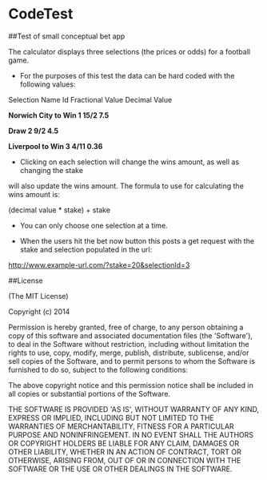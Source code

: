 CodeTest
========

##Test of small conceptual bet app



The calculator displays three selections (the prices or odds) for a football game.



- For the purposes of this test the data can be hard coded with the following values:

Selection Name Id Fractional Value Decimal Value

**Norwich City to Win 1 15/2 7.5**

**Draw 2 9/2 4.5**

**Liverpool to Win 3 4/11 0.36**



- Clicking on each selection will change the wins amount, as well as changing the stake 

will also update the wins amount. The formula to use for calculating the wins amount is:

 (decimal value * stake) + stake 
 


- You can only choose one selection at a time.

- When the users hit the bet now button this posts a get request with the stake and selection populated in the url: 

 http://www.example-url.com/?stake=20&selectionId=3


##License

(The MIT License)

Copyright (c) 2014

Permission is hereby granted, free of charge, to any person obtaining a copy of this software and associated documentation files (the 'Software'), to deal in the Software without restriction, including without limitation the rights to use, copy, modify, merge, publish, distribute, sublicense, and/or sell copies of the Software, and to permit persons to whom the Software is furnished to do so, subject to the following conditions:

The above copyright notice and this permission notice shall be included in all copies or substantial portions of the Software.

THE SOFTWARE IS PROVIDED 'AS IS', WITHOUT WARRANTY OF ANY KIND, EXPRESS OR IMPLIED, INCLUDING BUT NOT LIMITED TO THE WARRANTIES OF MERCHANTABILITY, FITNESS FOR A PARTICULAR PURPOSE AND NONINFRINGEMENT. IN NO EVENT SHALL THE AUTHORS OR COPYRIGHT HOLDERS BE LIABLE FOR ANY CLAIM, DAMAGES OR OTHER LIABILITY, WHETHER IN AN ACTION OF CONTRACT, TORT OR OTHERWISE, ARISING FROM, OUT OF OR IN CONNECTION WITH THE SOFTWARE OR THE USE OR OTHER DEALINGS IN THE SOFTWARE.
